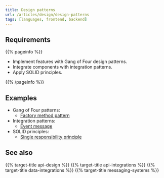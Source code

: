 ```yaml
---
title: Design patterns
url: /articles/design/design-patterns
tags: [languages, frontend, backend]
---
```


## Requirements

{{% pageinfo %}}

* Implement features with Gang of Four design patterns.
* Integrate components with integration patterns.
* Apply SOLID principles.

{{% /pageinfo %}}

## Examples

* Gang of Four patterns:
  * [Factory method pattern](https://en.wikipedia.org/wiki/Factory_method_pattern)
* Integration patterns:
  * [Event message](https://www.enterpriseintegrationpatterns.com/patterns/messaging/EventMessage.html)
* SOLID principles:
  * [Single responsibility principle](https://en.wikipedia.org/wiki/Single_responsibility_principle)

## See also

{{% target-title api-design %}}
{{% target-title api-integrations %}}
{{% target-title data-integrations %}}
{{% target-title messaging-systems %}}
